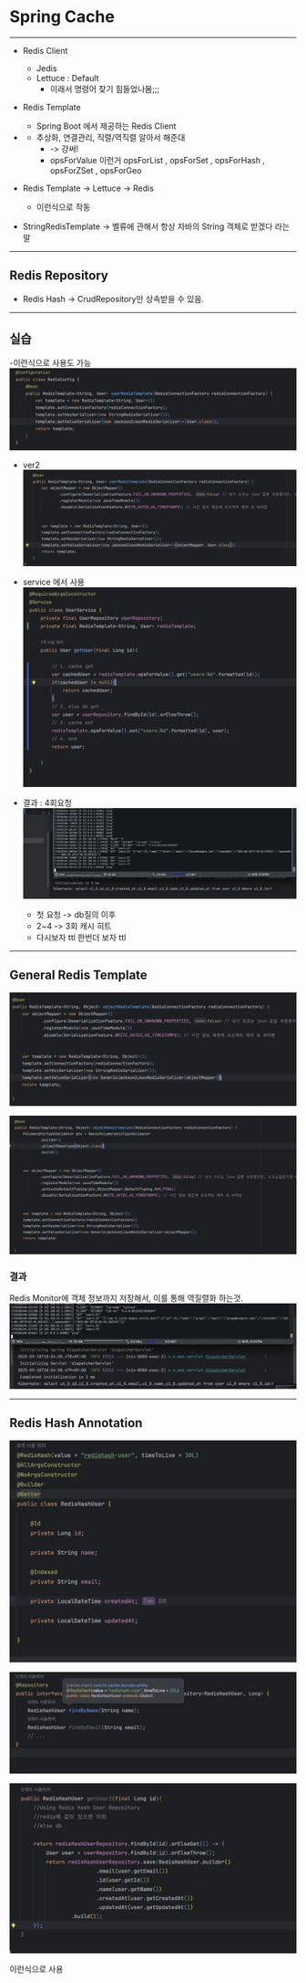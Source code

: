 # Spring Cache

---
- Redis Client
	- Jedis
	- Lettuce : Default
		- 이래서 명령어 찾기 힘들었나봄;;;

- Redis Template
	- Spring Boot 에서 제공하는 Redis Client
- 
  - 추상화, 연결관리, 직렬/역직렬 알아서 해준대
      - -> 걍써!
      - opsForValue 이런거 opsForList , opsForSet , opsForHash , opsForZSet , opsForGeo

- Redis Template -> Lettuce -> Redis
	- 이런식으로 작동


- StringRedisTemplate -> 벨류에 관해서 항상 자바의 String 객체로 받겠다 라는 말

---


## Redis Repository
- Redis Hash -> CrudRepository만 상속받을 수 있음.

---

## 실습 

-이런식으로 사용도 가능
![스크린샷 2025-09-18 오후 5.42.42.png](../ReadMe_images/cache/%EC%8A%A4%ED%81%AC%EB%A6%B0%EC%83%B7%202025-09-18%20%EC%98%A4%ED%9B%84%205.42.42.png)

- ver2
![스크린샷 2025-09-18 오후 5.45.20.png](../ReadMe_images/cache/%EC%8A%A4%ED%81%AC%EB%A6%B0%EC%83%B7%202025-09-18%20%EC%98%A4%ED%9B%84%205.45.20.png)


- service 에서 사용
![스크린샷 2025-09-18 오후 5.47.50.png](../ReadMe_images/cache/%EC%8A%A4%ED%81%AC%EB%A6%B0%EC%83%B7%202025-09-18%20%EC%98%A4%ED%9B%84%205.47.50.png)



- 결과 : 4회요청 
![스크린샷 2025-09-18 오후 5.49.20.png](../ReadMe_images/cache/%EC%8A%A4%ED%81%AC%EB%A6%B0%EC%83%B7%202025-09-18%20%EC%98%A4%ED%9B%84%205.49.20.png)
  - 첫 요청 -> db질의 이후 
  - 2~4 -> 3회 캐시 히트
  - 다시보자 ttl 한번더 보자 ttl





---

##  General Redis Template

![스크린샷 2025-09-18 오후 5.58.33.png](../ReadMe_images/cache/%EC%8A%A4%ED%81%AC%EB%A6%B0%EC%83%B7%202025-09-18%20%EC%98%A4%ED%9B%84%205.58.33.png)

![스크린샷 2025-09-18 오후 6.02.43.png](../ReadMe_images/cache/%EC%8A%A4%ED%81%AC%EB%A6%B0%EC%83%B7%202025-09-18%20%EC%98%A4%ED%9B%84%206.02.43.png)



### 결과 
Redis Monitor에 객체 정보까지 저장해서, 이를 통해 역질렬화 하는것.
![스크린샷 2025-09-18 오후 6.04.13.png](../ReadMe_images/cache/%EC%8A%A4%ED%81%AC%EB%A6%B0%EC%83%B7%202025-09-18%20%EC%98%A4%ED%9B%84%206.04.13.png)



---

## Redis Hash Annotation


![스크린샷 2025-09-18 오후 6.12.16.png](../ReadMe_images/cache/%EC%8A%A4%ED%81%AC%EB%A6%B0%EC%83%B7%202025-09-18%20%EC%98%A4%ED%9B%84%206.12.16.png)

![스크린샷 2025-09-18 오후 6.12.59.png](../ReadMe_images/cache/%EC%8A%A4%ED%81%AC%EB%A6%B0%EC%83%B7%202025-09-18%20%EC%98%A4%ED%9B%84%206.12.59.png)

![스크린샷 2025-09-18 오후 6.12.33.png](../ReadMe_images/cache/%EC%8A%A4%ED%81%AC%EB%A6%B0%EC%83%B7%202025-09-18%20%EC%98%A4%ED%9B%84%206.12.33.png)

이런식으로 사용
